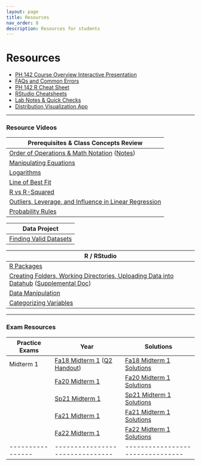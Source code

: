 ```yaml
---
layout: page
title: Resources
nav_order: 8
description: Resources for students
---
```

# Resources

- [PH 142 Course Overview Interactive Presentation](https://prezi.com/p/xpqdo6z9nbhw/learning-from-data/)
- [FAQs and Common Errors](https://ph142-ucb.github.io/fa23/src/resources/faq/)
- [PH 142 R Cheat Sheet](https://docs.google.com/document/d/1mVhjngYDDcrlOvaBB5SfuKaU3O1btxZU45BOj0DXc48/edit#) 
- [RStudio Cheatsheets](https://www.rstudio.com/resources/cheatsheets/)
- [Lab Notes & Quick Checks](https://docs.google.com/document/d/1mzU-mUZRzfSP5I1XY0tTvm5EfVqJfd9EBZgEpLFlIzo/edit#heading=h.4im559r5sk9y)
- [Distribution Visualization App](https://geneho.shinyapps.io/oomphstat-v2/_w_ff2f84d7/_w_c7a34e2e/)

<hr>

### Resource Videos

| Prerequisites & Class Concepts Review                                                                                                                               | 
|-------------------------------------------------------------------------------------------------------------------------------------------------------------------|
| [Order of Operations & Math Notation](https://www.youtube.com/watch?v=q169gG-f8NU) ([Notes](https://ph142-ucb.github.io/sp22/src/resource/review_math_nolan.pdf)) |
| [Manipulating Equations](https://www.youtube.com/watch?v=6zenzwW2iv8)                                                                                             |
| [Logarithms](https://www.youtube.com/watch?v=3Ygq9CqaNlA)                                                                                                         |
| [Line of Best Fit](https://www.youtube.com/watch?v=fQJCbrno2CQ)                                                                                                   |
| [R vs R-Squared](https://www.youtube.com/watch?v=WSFMBgEi3iw)                                                                                                     |
| [Outliers, Leverage, and Influence in Linear Regression](https://www.youtube.com/watch?v=_rHvQfwCQlg)                                                             |
| [Probability Rules](https://www.youtube.com/watch?v=phYMnGGT0Ro)                                                                                                  |

| Data Project                                      |
|---------------------------------------------------|
| [Finding Valid Datasets](https://www.youtube.com/watch?v=-W8aECcQ2dg)


| R / RStudio                                                                                                                                                                                                                     |
|---------------------------------------------------------------------------------------------------------------------------------------------------------------------------------------------------------------------------------|
| [R Packages](https://www.youtube.com/watch?v=FcnbaSm_vug)                                                                                                                                                                       |
| [Creating Folders, Working Directories, Uploading Data into Datahub](https://www.youtube.com/watch?v=iwRA5lI3XIM) ([Supplemental Doc](https://docs.google.com/document/d/1a00RtBiiaXoBKSk_2oStR6o7lmRe52PN6X6Mmr9vWrs/edit))    |
| [Data Manipulation](https://www.youtube.com/watch?v=96A0TuJ43hk)                                                                                                                                                                |
| [Categorizing Variables](https://youtu.be/wyJu6lX-2Vc)                                                                                                                                                                         |

<hr>

### Exam Resources

| Practice Exams | Year                          | Solutions                      |
|----------------|-------------------------------|--------------------------------|
| Midterm 1      | [Fa18 Midterm 1](https://ph142-ucb.github.io/sp24/src/resources/fa18-mt1.pdf) ([Q2 Handout](https://ph142-ucb.github.io/sp24/src/resources/fa18-mt1-supp.pdf)) | [Fa18 Midterm 1 Solutions](https://ph142-ucb.github.io/sp24/src/resources/fa18-mt1-sol.pdf) |
|                | [Fa20 Midterm 1](https://ph142-ucb.github.io/sp24/src/resources/fa20-mt1.pdf) | [Fa20 Midterm 1 Solutions](https://ph142-ucb.github.io/sp24/src/resources/fa20-mt1-sol.pdf) |
|                | [Sp21 Midterm 1](https://ph142-ucb.github.io/sp24/src/resources/sp21-mt1.pdf) | [Sp21 Midterm 1 Solutions](https://ph142-ucb.github.io/sp24/src/resources/sp21-mt1-sol.pdf) |
|                | [Fa21 Midterm 1](https://ph142-ucb.github.io/sp24/src/resources/fa21-mt1.pdf) | [Fa21 Midterm 1 Solutions](https://ph142-ucb.github.io/sp24/src/resources/fa21-mt1-sol.pdf) |
|                | [Fa22 Midterm 1](https://ph142-ucb.github.io/sp24/src/resources/Midterm1_Fa2022_V2.pdf) | [Fa22 Midterm 1 Solutions](https://ph142-ucb.github.io/sp24/src/resources/Midterm1_Fa2022_V2-sol.pdf) |
|----------------|-------------------------------|--------------------------------|
<!--
| Midterm 2      | [Fa18 Midterm 2](https://ph142-ucb.github.io/sp24/src/resources/mt2/mt2_fa18.pdf) | [Fa18 Midterm 2 Solutions](https://ph142-ucb.github.io/sp24/src/resources/mt2/mt2_fa18_SOLUTIONS.pdf) |
|                | [Fa20 Midterm 2](https://ph142-ucb.github.io/sp24/src/resources/mt2/mt2_fa20.pdf) | [Fa20 Midterm 2 Solutions](https://ph142-ucb.github.io/sp24/src/resources/mt2/mt2_fa20_SOLUTIONS.pdf) |
|                | [Sp21 Midterm 2 Gradescope](https://ph142-ucb.github.io/sp24/src/resources/mt2/mt2_sp21_gradescope.pdf) | [Sp21 Midterm 2 Gradescope Solutions](https://ph142-ucb.github.io/sp24/src/resources/mt2/mt2_sp21_gradescope_SOLUTIONS.pdf) |
|                | [Sp21 Midterm 2 Takehome](https://ph142-ucb.github.io/sp24/src/resources/mt2/mt2_sp21_takehome.pdf) | [Sp21 Midterm 2 Takehome Solutions](https://ph142-ucb.github.io/sp24/src/resources/mt2/mt2_sp21_takehome_SOLUTIONS.pdf) |
|                | [Fa21 Midterm 2](https://ph142-ucb.github.io/sp24/src/resources/mt2/mt2_fa21.pdf) | [Fa21 Midterm 2 Solutions](https://ph142-ucb.github.io/sp24/src/resources/mt2/mt2_fa21_SOLUTIONS.pdf) |
|                | [Fa22 Midterm 2](https://ph142-ucb.github.io/sp24/src/resources/mt2/mt2_fa22.pdf) | [Fa22 Midterm 2 Solutions](https://ph142-ucb.github.io/sp24/src/resources/mt2/mt2_fa22_SOLUTIONS.pdf) |
|----------------|-------------------------------|--------------------------------|
| Final          | [Fa19 Final](https://ph142-ucb.github.io/sp24/src/resources/final/final_fa19.pdf) | [Fa19 Final Solutions](https://ph142-ucb.github.io/sp24/src/resources/final/final_fa19_SOLUTIONS.pdf) |
|                | [Fa20 Final](https://ph142-ucb.github.io/sp24/src/resources/final/final_fa20.pdf) | [Fa20 Final Solutions](https://ph142-ucb.github.io/sp24/src/resources/final/final_fa20_SOLUTIONS.pdf) |
|                | [Sp21 Final Takehome](https://ph142-ucb.github.io/sp24/src/resources/final/final_sp21_takehome.pdf) | [Sp21 Final Takehome Solutions](https://ph142-ucb.github.io/sp24/src/resources/final/final_sp21_takehome_SOLUTIONS.pdf) |
|                | [Sp21 Final Gradescope](https://ph142-ucb.github.io/sp24/src/resources/final/final_sp21_timed.pdf) | [Sp21 Final Gradescope Solutions](https://ph142-ucb.github.io/sp24/src/resources/final/final_sp21_timed_SOLUTIONS.pdf) |  
|                | [Fa21 Final](https://ph142-ucb.github.io/sp24/src/resources/final/final_fa21.pdf) | [Fa21 Final Solutions](https://ph142-ucb.github.io/sp24/src/resources/final/final_fa21_SOLUTIONS.pdf) |

-->

